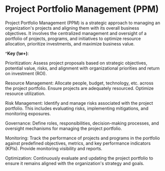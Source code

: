 # Project Portfolio Management (PPM)

Project Portfolio Management (PPM) is a strategic approach to managing an organization's projects and aligning them with its overall business objectives. It involves the centralized management and oversight of a portfolio of projects, programs, and initiatives to optimize resource allocation, prioritize investments, and maximize business value.

^**Key (\w+)**:

Prioritization: Assess project proposals based on strategic objectives, potential value, risks, and alignment with organizational priorities and return on investment (ROI).

Resource Management: Allocate people, budget, technology, etc. across the project portfolio. Ensure projects are adequately resourced. Optimize resource utilization.

Risk Management: Identify and manage risks associated with the project portfolio. This includes evaluating risks, implementing mitigations, and monitoring exposures.

Governance: Define roles, responsibilities, decision-making processes, and oversight mechanisms for managing the project portfolio.

Monitoring: Track the performance of projects and programs in the portfolio against predefined objectives, metrics, and key performance indicators (KPIs). Provide monitoring visibility and reports.

Optimization: Continuously evaluate and updating the project portfolio to ensure it remains aligned with the organization's strategy and goals.
